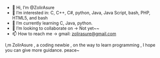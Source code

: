 - 👋 Hi, I’m @ZolirAsure
- 👀 I’m interested in: C, C++, C#, python, Java, Java Script, bash, PHP, HTML5, and bash
- 🌱 I’m currently learning C, Java, python.
- 💞️ I’m looking to collaborate on -> Not yet~~
- 📫 How to reach me -> gmail: zolirasure@gmail.com

I,m ZolirAsure , a coding newbie , on the way to learn programming , I hope you can give more guidance. peace~


<!---
ZolirAsure/ZolirAsure is a ✨ special ✨ repository because its `README.md` (this file) appears on your GitHub profile.
You can click the Preview link to take a look at your changes.
--->
